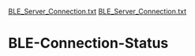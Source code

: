 [BLE_Server_Connection.txt](https://github.com/orcad/BLE-Connection-Status/files/7140881/BLE_Server_Connection.txt)
[BLE_Server_Connection.txt](https://github.com/orcad/BLE-Connection-Status/files/7140869/BLE_Server_Connection.txt)
# BLE-Connection-Status
